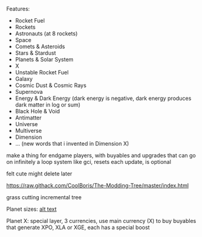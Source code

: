 Features:

- Rocket Fuel
- Rockets
- Astronauts (at 8 rockets)
- Space
- Comets & Asteroids
- Stars & Stardust
- Planets & Solar System
- X
- Unstable Rocket Fuel
- Galaxy
- Cosmic Dust & Cosmic Rays
- Supernova
- Energy & Dark Energy (dark energy is negative, dark energy produces dark matter in log or sum)
- Black Hole & Void
- Antimatter
- Universe
- Multiverse
- Dimension
- ... (new words that i invented in Dimension X)

make a thing for endgame players, with buyables and upgrades that can go on infinitely
a loop system like gci, resets each update, is optional

felt cute might delete later

https://raw.githack.com/CoolBoris/The-Modding-Tree/master/index.html

grass cutting incremental tree

Planet sizes:
[alt text](image.png)

Planet X: special layer, 3 currencies, use main currency (X) to buy buyables that generate XPO, XLA or XGE, each has a special boost